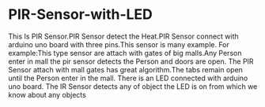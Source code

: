 # PIR-Sensor-with-LED
This Is PIR Sensor.PIR Sensor detect the Heat.PIR Sensor connect with arduino uno board with three pins.This sensor is many example.
For example:This type sensor are attach with gates of big malls.Any Person enter in mall the pir sensor detects the Person and doors are open.
The PIR Sensor attach with mall gates has great algorithm.The tabs remain open until the Person enter in the mall.
There is an LED connected with arduino uno board.
The IR Sensor detects any of object the LED is on from which we know about any objects

